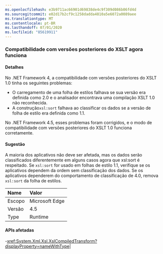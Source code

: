 ```yaml
---
ms.openlocfilehash: e3b9711ac66901d69838de4c9f309d086b06fd4d
ms.sourcegitcommit: e02d17b2cf9c1258dadda4810a5e6072a0089aee
ms.translationtype: MT
ms.contentlocale: pt-BR
ms.lasthandoff: 07/01/2020
ms.locfileid: "85619911"
---
```

### <a name="xslt-forward-compat-now-works"></a>Compatibilidade com versões posteriores do XSLT agora funciona

#### <a name="details"></a>Detalhes

No .NET Framework 4, a compatibilidade com versões posteriores do XSLT 1.0 tinha os seguintes problemas:<ul><li>O carregamento de uma folha de estilos falhava se sua versão era definida como 2.0 e o analisador encontrava uma compilação XSLT 1.0 não reconhecida.</li><li>A construção<code>xsl:sort</code> falhava ao classificar os dados se a versão de folha de estilo era definida como 1.1.</li></ul>No .NET Framework 4.5, esses problemas foram corrigidos, e o modo de compatibilidade com versões posteriores do XSLT 1.0 funciona corretamente.

#### <a name="suggestion"></a>Sugestão

A maioria dos aplicativos não deve ser afetada, mas os dados serão classificados diferentemente em alguns casos agora que xsl:sort é respeitado. Se <code>xsl:sort</code> for usado em folhas de estilo 1.1, verifique se os aplicativos dependem da ordem sem classificação dos dados. Se os aplicativos dependerem do comportamento de classificação de 4.0, remova <code>xsl:sort</code> da folha de estilos.

| Name    | Valor       |
|:--------|:------------|
| Escopo   |Microsoft Edge|
|Versão|4.5|
|Type|Runtime

#### <a name="affected-apis"></a>APIs afetadas

-<xref:System.Xml.Xsl.XslCompiledTransform?displayProperty=nameWithType></li></ul>|

